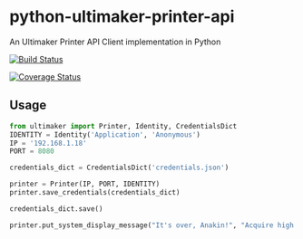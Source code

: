 # python-ultimaker-printer-api

An Ultimaker Printer API Client implementation in Python

[![Build Status](https://travis-ci.org/vanderbilt-design-studio/python-ultimaker-api.svg?branch=master)](https://travis-ci.org/vanderbilt-design-studio/python-ultimaker-printer-api)

[![Coverage Status](https://coveralls.io/repos/github/vanderbilt-design-studio/python-ultimaker-api/badge.svg?branch=master)](https://coveralls.io/github/vanderbilt-design-studio/python-ultimaker-printer-api?branch=master)

## Usage
```python
from ultimaker import Printer, Identity, CredentialsDict
IDENTITY = Identity('Application', 'Anonymous')
IP = '192.168.1.18'
PORT = 8080

credentials_dict = CredentialsDict('credentials.json')

printer = Printer(IP, PORT, IDENTITY)
printer.save_credentials(credentials_dict)

credentials_dict.save()

printer.put_system_display_message("It's over, Anakin!", "Acquire high ground")

```
